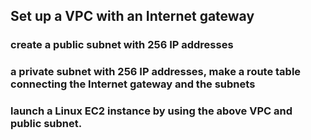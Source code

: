 ## Set up a VPC with an Internet gateway
### create a public subnet with 256 IP addresses 
### a private subnet with 256 IP addresses, make a route table connecting the Internet gateway and the subnets
### launch a Linux EC2 instance by using the above VPC and public subnet.
